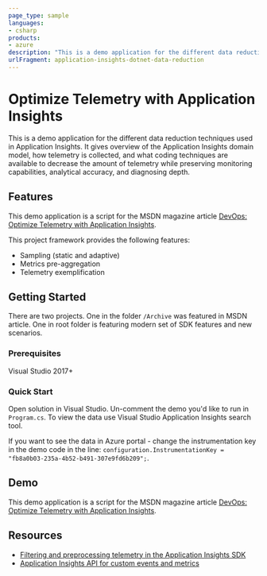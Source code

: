 ```yaml
---
page_type: sample
languages:
- csharp
products:
- azure
description: "This is a demo application for the different data reduction techniques used in Application Insights."
urlFragment: application-insights-dotnet-data-reduction
---
```


# Optimize Telemetry with Application Insights

This is a demo application for the different data reduction techniques used in Application Insights. It gives overview of the Application Insights domain model, how telemetry is collected, and what coding techniques are available to decrease the amount of telemetry while preserving monitoring capabilities, analytical accuracy, and diagnosing depth.

## Features

This demo application is a script for the MSDN magazine article [DevOps:
Optimize Telemetry with Application
Insights](https://msdn.microsoft.com/magazine/mt808502).

This project framework provides the following features:

- Sampling (static and adaptive)
- Metrics pre-aggregation
- Telemetry exemplification

## Getting Started

There are two projects. One in the folder `/Archive` was featured in
MSDN article. One in root folder is featuring modern set of SDK features
and new scenarios.

### Prerequisites

Visual Studio 2017+

### Quick Start

Open solution in Visual Studio. Un-comment the demo you'd like to run in
`Program.cs`. To view the data use Visual Studio Application Insights
search tool.

If you want to see the data in Azure portal - change the instrumentation
key in the demo code in the line: `configuration.InstrumentationKey =
"fb8a0b03-235a-4b52-b491-307e9fd6b209";`.

## Demo

This demo application is a script for the MSDN magazine article [DevOps:
Optimize Telemetry with Application
Insights](https://msdn.microsoft.com/magazine/mt808502).

## Resources

- [Filtering and preprocessing telemetry in the Application Insights SDK](https://docs.microsoft.com/azure/application-insights/app-insights-api-filtering-sampling)
- [Application Insights API for custom events and metrics](https://docs.microsoft.com/azure/application-insights/app-insights-api-custom-events-metrics)
